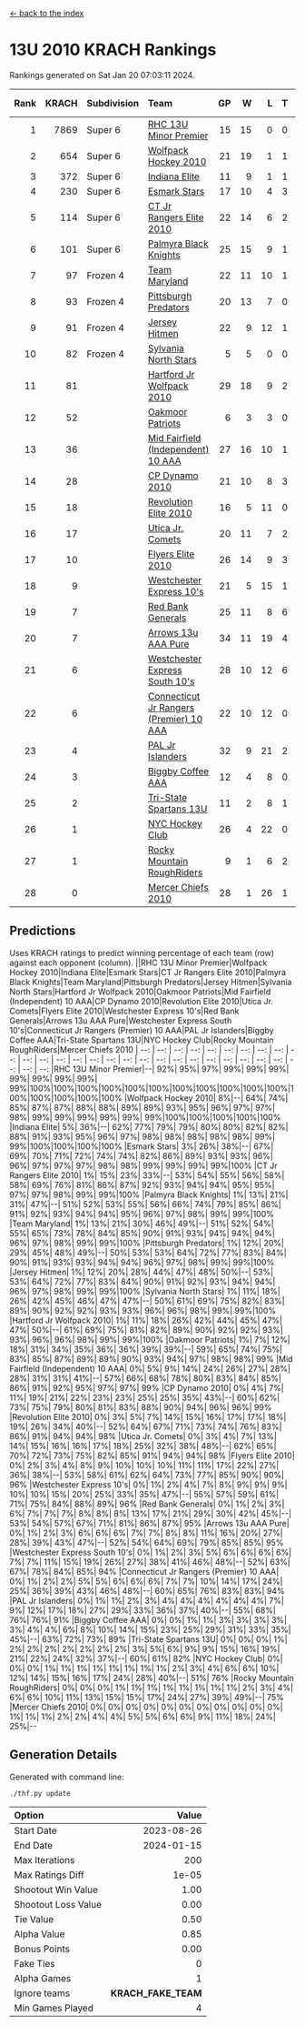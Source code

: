 [<- back to the index](readme.md)
# 13U 2010 KRACH Rankings
Rankings generated on Sat Jan 20 07:03:11 2024.

Rank|KRACH|Subdivision|Team|GP|W|L|T|OTW|OTL|SoS|Exp Wins|Win Diff
---:|---:|:---|:---|---:|---:|---:|---:|---:|---:|---:|---:|---:
1|7869|Super 6|[RHC 13U Minor Premier](https://gamesheetstats.com/seasons/3664/teams/140959/schedule)|15|15|0|0|3|0|90|15.8|-0.0
2|654|Super 6|[Wolfpack Hockey 2010](https://gamesheetstats.com/seasons/3664/teams/140960/schedule)|21|19|1|1|0|1|56|20.4|0.0
3|372|Super 6|[Indiana Elite](https://gamesheetstats.com/seasons/3664/teams/144350/schedule)|11|9|1|1|0|0|72|10.4|0.0
4|230|Super 6|[Esmark Stars](https://gamesheetstats.com/seasons/3664/teams/140972/schedule)|17|10|4|3|0|2|959|12.4|0.0
5|114|Super 6|[CT Jr Rangers Elite 2010](https://gamesheetstats.com/seasons/3664/teams/140955/schedule)|22|14|6|2|1|0|436|15.9|0.0
6|101|Super 6|[Palmyra Black Knights](https://gamesheetstats.com/seasons/3664/teams/140973/schedule)|25|15|9|1|0|0|703|16.4|0.0
7|97|Frozen 4|[Team Maryland](https://gamesheetstats.com/seasons/3664/teams/140976/schedule)|22|11|10|1|2|0|805|12.4|0.0
8|93|Frozen 4|[Pittsburgh Predators](https://gamesheetstats.com/seasons/3664/teams/140974/schedule)|20|13|7|0|1|0|100|13.9|0.0
9|91|Frozen 4|[Jersey Hitmen](https://gamesheetstats.com/seasons/3664/teams/140961/schedule)|22|9|12|1|3|3|1175|10.4|0.0
10|82|Frozen 4|[Sylvania North Stars](https://gamesheetstats.com/seasons/3664/teams/199817/schedule)|5|5|0|0|0|0|2|5.9|0.0
11|81||[Hartford Jr Wolfpack 2010](https://gamesheetstats.com/seasons/3664/teams/140957/schedule)|29|18|9|2|0|2|601|19.9|0.0
12|52||[Oakmoor Patriots](https://gamesheetstats.com/seasons/3664/teams/162748/schedule)|6|3|3|0|0|0|134|3.9|0.0
13|36||[Mid Fairfield (Independent) 10 AAA](https://gamesheetstats.com/seasons/3664/teams/140956/schedule)|27|16|10|1|3|2|83|17.4|0.0
14|28||[CP Dynamo 2010](https://gamesheetstats.com/seasons/3664/teams/140968/schedule)|21|10|8|3|1|2|76|12.4|0.0
15|18||[Revolution Elite 2010](https://gamesheetstats.com/seasons/3664/teams/140975/schedule)|16|5|11|0|0|0|586|5.9|0.0
16|17||[Utica Jr. Comets](https://gamesheetstats.com/seasons/3664/teams/140970/schedule)|20|11|7|2|2|0|25|12.9|0.0
17|10||[Flyers Elite 2010](https://gamesheetstats.com/seasons/3664/teams/140963/schedule)|26|14|9|3|0|0|19|16.4|0.0
18|9||[Westchester Express 10's](https://gamesheetstats.com/seasons/3664/teams/140967/schedule)|21|5|15|1|0|1|785|6.4|0.0
19|7||[Red Bank Generals](https://gamesheetstats.com/seasons/3664/teams/140962/schedule)|25|11|8|6|0|1|8|14.9|0.0
20|7||[Arrows 13u AAA Pure](https://gamesheetstats.com/seasons/3664/teams/140965/schedule)|34|11|19|4|1|2|63|13.9|0.0
21|6||[Westchester Express South 10's](https://gamesheetstats.com/seasons/3664/teams/140971/schedule)|28|10|12|6|1|1|26|13.9|0.0
22|6||[Connecticut Jr Rangers (Premier) 10 AAA](https://gamesheetstats.com/seasons/3664/teams/140958/schedule)|22|10|12|0|1|0|15|10.9|0.0
23|4||[PAL Jr Islanders](https://gamesheetstats.com/seasons/3664/teams/140969/schedule)|32|9|21|2|0|1|33|10.9|0.0
24|3||[Biggby Coffee AAA](https://gamesheetstats.com/seasons/3664/teams/144347/schedule)|12|4|8|0|0|1|82|4.9|0.0
25|2||[Tri-State Spartans 13U](https://gamesheetstats.com/seasons/3664/teams/144349/schedule)|11|2|8|1|1|0|58|3.4|0.0
26|1||[NYC Hockey Club](https://gamesheetstats.com/seasons/3664/teams/140966/schedule)|26|4|22|0|0|1|75|4.9|0.0
27|1||[Rocky Mountain RoughRiders](https://gamesheetstats.com/seasons/3664/teams/144348/schedule)|9|1|6|2|0|0|34|2.9|0.0
28|0||[Mercer Chiefs 2010](https://gamesheetstats.com/seasons/3664/teams/140964/schedule)|28|1|26|1|0|0|16|2.4|0.0

## Predictions
Uses KRACH ratings to predict winning percentage of each team (row) against each opponent (column).
||RHC 13U Minor Premier|Wolfpack Hockey 2010|Indiana Elite|Esmark Stars|CT Jr Rangers Elite 2010|Palmyra Black Knights|Team Maryland|Pittsburgh Predators|Jersey Hitmen|Sylvania North Stars|Hartford Jr Wolfpack 2010|Oakmoor Patriots|Mid Fairfield (Independent) 10 AAA|CP Dynamo 2010|Revolution Elite 2010|Utica Jr. Comets|Flyers Elite 2010|Westchester Express 10's|Red Bank Generals|Arrows 13u AAA Pure|Westchester Express South 10's|Connecticut Jr Rangers (Premier) 10 AAA|PAL Jr Islanders|Biggby Coffee AAA|Tri-State Spartans 13U|NYC Hockey Club|Rocky Mountain RoughRiders|Mercer Chiefs 2010
| --: | --: | --: | --: | --: | --: | --: | --: | --: | --: | --: | --: | --: | --: | --: | --: | --: | --: | --: | --: | --: | --: | --: | --: | --: | --: | --: | --: | --: 
|RHC 13U Minor Premier|--| 92%| 95%| 97%| 99%| 99%| 99%| 99%| 99%| 99%| 99%| 99%|100%|100%|100%|100%|100%|100%|100%|100%|100%|100%|100%|100%|100%|100%|100%|100%
|Wolfpack Hockey 2010|  8%|--| 64%| 74%| 85%| 87%| 87%| 88%| 88%| 89%| 89%| 93%| 95%| 96%| 97%| 97%| 98%| 99%| 99%| 99%| 99%| 99%| 99%|100%|100%|100%|100%|100%
|Indiana Elite|  5%| 36%|--| 62%| 77%| 79%| 79%| 80%| 80%| 82%| 82%| 88%| 91%| 93%| 95%| 96%| 97%| 98%| 98%| 98%| 98%| 98%| 99%| 99%|100%|100%|100%|100%
|Esmark Stars|  3%| 26%| 38%|--| 67%| 69%| 70%| 71%| 72%| 74%| 74%| 82%| 86%| 89%| 93%| 93%| 96%| 96%| 97%| 97%| 97%| 98%| 98%| 99%| 99%| 99%| 99%|100%
|CT Jr Rangers Elite 2010|  1%| 15%| 23%| 33%|--| 53%| 54%| 55%| 56%| 58%| 58%| 69%| 76%| 81%| 86%| 87%| 92%| 93%| 94%| 94%| 95%| 95%| 97%| 97%| 98%| 99%| 99%|100%
|Palmyra Black Knights|  1%| 13%| 21%| 31%| 47%|--| 51%| 52%| 53%| 55%| 56%| 66%| 74%| 79%| 85%| 86%| 91%| 92%| 93%| 94%| 94%| 95%| 96%| 97%| 98%| 99%| 99%|100%
|Team Maryland|  1%| 13%| 21%| 30%| 46%| 49%|--| 51%| 52%| 54%| 55%| 65%| 73%| 78%| 84%| 85%| 90%| 91%| 93%| 94%| 94%| 94%| 96%| 97%| 98%| 99%| 99%|100%
|Pittsburgh Predators|  1%| 12%| 20%| 29%| 45%| 48%| 49%|--| 50%| 53%| 53%| 64%| 72%| 77%| 83%| 84%| 90%| 91%| 93%| 93%| 94%| 94%| 96%| 97%| 98%| 99%| 99%|100%
|Jersey Hitmen|  1%| 12%| 20%| 28%| 44%| 47%| 48%| 50%|--| 53%| 53%| 64%| 72%| 77%| 83%| 84%| 90%| 91%| 92%| 93%| 94%| 94%| 96%| 97%| 98%| 99%| 99%|100%
|Sylvania North Stars|  1%| 11%| 18%| 26%| 42%| 45%| 46%| 47%| 47%|--| 50%| 61%| 69%| 75%| 82%| 83%| 89%| 90%| 92%| 92%| 93%| 93%| 96%| 96%| 98%| 99%| 99%|100%
|Hartford Jr Wolfpack 2010|  1%| 11%| 18%| 26%| 42%| 44%| 45%| 47%| 47%| 50%|--| 61%| 69%| 75%| 81%| 82%| 89%| 90%| 92%| 92%| 93%| 93%| 96%| 96%| 98%| 99%| 99%|100%
|Oakmoor Patriots|  1%|  7%| 12%| 18%| 31%| 34%| 35%| 36%| 36%| 39%| 39%|--| 59%| 65%| 74%| 75%| 83%| 85%| 87%| 89%| 89%| 90%| 93%| 94%| 97%| 98%| 98%| 99%
|Mid Fairfield (Independent) 10 AAA|  0%|  5%|  9%| 14%| 24%| 26%| 27%| 28%| 28%| 31%| 31%| 41%|--| 57%| 66%| 68%| 78%| 80%| 83%| 84%| 85%| 86%| 91%| 92%| 95%| 97%| 97%| 99%
|CP Dynamo 2010|  0%|  4%|  7%| 11%| 19%| 21%| 22%| 23%| 23%| 25%| 25%| 35%| 43%|--| 60%| 62%| 73%| 75%| 79%| 80%| 81%| 83%| 88%| 90%| 94%| 96%| 96%| 99%
|Revolution Elite 2010|  0%|  3%|  5%|  7%| 14%| 15%| 16%| 17%| 17%| 18%| 19%| 26%| 34%| 40%|--| 52%| 64%| 67%| 71%| 73%| 74%| 76%| 83%| 86%| 91%| 94%| 94%| 98%
|Utica Jr. Comets|  0%|  3%|  4%|  7%| 13%| 14%| 15%| 16%| 16%| 17%| 18%| 25%| 32%| 38%| 48%|--| 62%| 65%| 70%| 72%| 73%| 75%| 82%| 85%| 91%| 94%| 94%| 98%
|Flyers Elite 2010|  0%|  2%|  3%|  4%|  8%|  9%| 10%| 10%| 10%| 11%| 11%| 17%| 22%| 27%| 36%| 38%|--| 53%| 58%| 61%| 62%| 64%| 73%| 77%| 85%| 90%| 90%| 96%
|Westchester Express 10's|  0%|  1%|  2%|  4%|  7%|  8%|  9%|  9%|  9%| 10%| 10%| 15%| 20%| 25%| 33%| 35%| 47%|--| 55%| 57%| 59%| 61%| 71%| 75%| 84%| 88%| 89%| 96%
|Red Bank Generals|  0%|  1%|  2%|  3%|  6%|  7%|  7%|  7%|  8%|  8%|  8%| 13%| 17%| 21%| 29%| 30%| 42%| 45%|--| 53%| 54%| 57%| 67%| 71%| 81%| 86%| 87%| 95%
|Arrows 13u AAA Pure|  0%|  1%|  2%|  3%|  6%|  6%|  6%|  7%|  7%|  8%|  8%| 11%| 16%| 20%| 27%| 28%| 39%| 43%| 47%|--| 52%| 54%| 64%| 69%| 79%| 85%| 85%| 95%
|Westchester Express South 10's|  0%|  1%|  2%|  3%|  5%|  6%|  6%|  6%|  6%|  7%|  7%| 11%| 15%| 19%| 26%| 27%| 38%| 41%| 46%| 48%|--| 52%| 63%| 67%| 78%| 84%| 85%| 94%
|Connecticut Jr Rangers (Premier) 10 AAA|  0%|  1%|  2%|  2%|  5%|  5%|  6%|  6%|  6%|  7%|  7%| 10%| 14%| 17%| 24%| 25%| 36%| 39%| 43%| 46%| 48%|--| 60%| 65%| 76%| 83%| 83%| 94%
|PAL Jr Islanders|  0%|  1%|  1%|  2%|  3%|  4%|  4%|  4%|  4%|  4%|  4%|  7%|  9%| 12%| 17%| 18%| 27%| 29%| 33%| 36%| 37%| 40%|--| 55%| 68%| 76%| 76%| 91%
|Biggby Coffee AAA|  0%|  0%|  1%|  1%|  3%|  3%|  3%|  3%|  3%|  4%|  4%|  6%|  8%| 10%| 14%| 15%| 23%| 25%| 29%| 31%| 33%| 35%| 45%|--| 63%| 72%| 73%| 89%
|Tri-State Spartans 13U|  0%|  0%|  0%|  1%|  2%|  2%|  2%|  2%|  2%|  2%|  2%|  3%|  5%|  6%|  9%|  9%| 15%| 16%| 19%| 21%| 22%| 24%| 32%| 37%|--| 60%| 61%| 82%
|NYC Hockey Club|  0%|  0%|  0%|  1%|  1%|  1%|  1%|  1%|  1%|  1%|  1%|  2%|  3%|  4%|  6%|  6%| 10%| 12%| 14%| 15%| 16%| 17%| 24%| 28%| 40%|--| 51%| 76%
|Rocky Mountain RoughRiders|  0%|  0%|  0%|  1%|  1%|  1%|  1%|  1%|  1%|  1%|  1%|  2%|  3%|  4%|  6%|  6%| 10%| 11%| 13%| 15%| 15%| 17%| 24%| 27%| 39%| 49%|--| 75%
|Mercer Chiefs 2010|  0%|  0%|  0%|  0%|  0%|  0%|  0%|  0%|  0%|  0%|  0%|  1%|  1%|  1%|  2%|  2%|  4%|  4%|  5%|  5%|  6%|  6%|  9%| 11%| 18%| 24%| 25%|--

## Generation Details

Generated with command line:
```
./thf.py update
```

| Option | Value |
| :----- | ----: |
| Start Date | 2023-08-26 |
| End Date | 2024-01-15 |
| Max Iterations | 200 |
| Max Ratings Diff | 1e-05 |
| Shootout Win Value | 1.00 |
| Shootout Loss Value | 0.00 |
| Tie Value | 0.50 |
| Alpha Value | 0.85 |
| Bonus Points | 0.00 |
| Fake Ties | 0 |
| Alpha Games | 1 |
| Ignore teams | __KRACH_FAKE_TEAM__ |
| Min Games Played | 4 |

